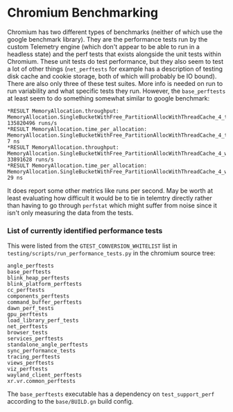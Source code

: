 # Chromium Benchmarking

Chromium has two different types of benchmarks (neither of which use
the google benchmark library). They are the performance tests run by the
custom Telemetry engine (which don't appear to be able to run in a headless
state) and the perf tests that exists alongside the unit tests within Chromium.
These unit tests do test performance, but they also seem to test a lot of other
things (`net_perftests` for example has a description of testing disk cache
and cookie storage, both of which will probably be IO bound). There are also
only three of these test suites. More info is needed on run to run variability
and what specific tests they run. However, the `base_perftests` at least seem
to do something somewhat similar to google benchmark:
```
*RESULT MemoryAllocation.throughput: MemoryAllocation.SingleBucketWithFree_PartitionAllocWithThreadCache_4_total= 135820496 runs/s
*RESULT MemoryAllocation.time_per_allocation: MemoryAllocation.SingleBucketWithFree_PartitionAllocWithThreadCache_4_total= 7 ns
*RESULT MemoryAllocation.throughput: MemoryAllocation.SingleBucketWithFree_PartitionAllocWithThreadCache_4_worst= 33891628 runs/s
*RESULT MemoryAllocation.time_per_allocation: MemoryAllocation.SingleBucketWithFree_PartitionAllocWithThreadCache_4_worst= 29 ns
```
It does report some other metrics like runs per second. May be
worth at least evaluating how difficult it would be to tie in telemtry directly
rather than having to go through `perfstat` which might suffer from noise since
it isn't only measuring the data from the tests.

### List of currently identified performance tests

This were listed from the `GTEST_CONVERSION_WHITELIST` list in
`testing/scripts/run_performance_tests.py` in the chromium source tree:
```
angle_perftests
base_perftests
blink_heap_perftests
blink_platform_perftests
cc_perftests
components_perftests
command_buffer_perftests
dawn_perf_tests
gpu_perftests
load_library_perf_tests
net_perftests
browser_tests
services_perftests
standalone_angle_perftests
sync_performance_tests
tracing_perftests
views_perftests
viz_perftests
wayland_client_perftests
xr.vr.common_perftests
```

The `base_perftests` executable has a dependency on `test_support_perf`
according to the `base/BUILD.gn` build config. 